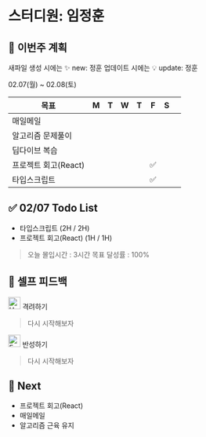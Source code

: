 # 스터디원: 임정훈

## 🚀 이번주 계획

새파일 생성 시에는 :sparkles: new: 정훈
업데이트 시에는 :bulb: update: 정훈

02.07(월) ~ 02.08(토)

| 목표                 | M   | T   | W   | T   | F   | S   |     |
| -------------------- | --- | --- | --- | --- | --- | --- | --- |
| 매일메일             |     |     |     |     |     |     |     |
| 알고리즘 문제풀이    |     |     |     |     |     |     |     |
| 딥다이브 복습        |     |     |     |     |     |     |     |
| 프로젝트 회고(React) |     |     |     |     | ✅  |     |     |
| 타입스크립트         |     |     |     |     | ✅  |     |     |

## ✅ 02/07 Todo List

- 타입스크립트 (2H / 2H)
- 프로젝트 회고(React) (1H / 1H)

> 오늘 몰입시간 : 3시간
> 목표 달성률 : 100%

## 🎉 셀프 피드백

<img src="https://raw.githubusercontent.com/Tarikul-Islam-Anik/Animated-Fluent-Emojis/master/Emojis/Smilies/Hugging%20Face.png" alt="Hugging Face" width="25" height="25"> 격려하기</img>

> 다시 시작해보자

<img src="https://raw.githubusercontent.com/Tarikul-Islam-Anik/Animated-Fluent-Emojis/master/Emojis/Smilies/Face%20with%20Monocle.png" alt="Face with Monocle" width="25" height="25"> 반성하기</img>

> 다시 시작해보자

## 🌱 Next

- 프로젝트 회고(React)
- 매일메일
- 알고리즘 근육 유지
